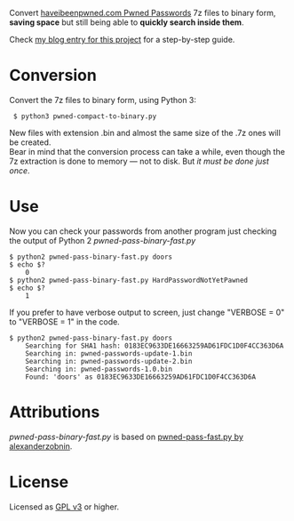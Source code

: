 Convert [haveibeenpwned.com Pwned Passwords](https://haveibeenpwned.com/Passwords) 7z files to binary form, **saving space** but still being able to **quickly search inside them**.

Check [my blog entry for this project](https://circulosmeos.wordpress.com/2018/01/24/checking-passwords-against-size-reduced-haveibeenpwned-com-hashes-files/) for a step-by-step guide.
  
Conversion
==========

Convert the 7z files to binary form, using Python 3:
    
     $ python3 pwned-compact-to-binary.py    

New files with extension .bin and almost the same size of the .7z ones will be created.   
Bear in mind that the conversion process can take a while, even though the 7z extraction is done to memory — not to disk. But *it must be done just once*.

Use
===

Now you can check your passwords from another program just checking the output of Python 2 *pwned-pass-binary-fast.py*
    
	$ python2 pwned-pass-binary-fast.py doors
	$ echo $?
		0
	$ python2 pwned-pass-binary-fast.py HardPasswordNotYetPawned
	$ echo $?
		1

If you prefer to have verbose output to screen, just change "VERBOSE = 0" to "VERBOSE = 1" in the code.

	$ python2 pwned-pass-binary-fast.py doors
		Searching for SHA1 hash: 0183EC9633DE16663259AD61FDC1D0F4CC363D6A
		Searching in: pwned-passwords-update-1.bin
		Searching in: pwned-passwords-update-2.bin
		Searching in: pwned-passwords-1.0.bin
		Found: 'doors' as 0183EC9633DE16663259AD61FDC1D0F4CC363D6A

Attributions
============

*pwned-pass-binary-fast.py* is based on [pwned-pass-fast.py by alexanderzobnin](https://gist.github.com/alexanderzobnin/09db0c9f74754d32d3c2538d4d6a3b0d).

License
=======

Licensed as [GPL v3](http://www.gnu.org/licenses/gpl-3.0.en.html) or higher.   
